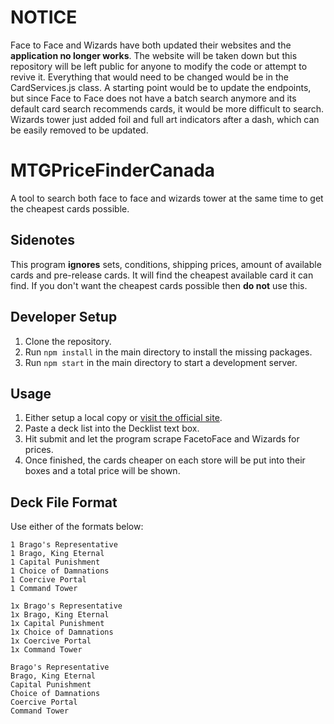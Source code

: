 # NOTICE

Face to Face and Wizards have both updated their websites and the **application no longer works**. The website will be taken down but this repository will be left public for anyone to modify the code or attempt to revive it. Everything that would need to be changed would be in the CardServices.js class. A starting point would be to update the endpoints, but since Face to Face does not have a batch search anymore and its default card search recommends cards, it would be more difficult to search. Wizards tower just added foil and full art indicators after a dash, which can be easily removed to be updated.

# MTGPriceFinderCanada
A tool to search both face to face and wizards tower at the same time to get the cheapest cards possible.

## Sidenotes
This program **ignores** sets, conditions, shipping prices, amount of available cards 
and pre-release cards. It will find the cheapest available card it can find. 
If you don't want the cheapest cards possible then **do not** use this.

## Developer Setup
1. Clone the repository.
2. Run ```npm install``` in the main directory to install the missing packages.
3. Run ```npm start``` in the main directory to start a development server.

## Usage
1. Either setup a local copy or [visit the official site](https://pocable.github.io/MTGPriceFinderCanada/).
2. Paste a deck list into the Decklist text box.
3. Hit submit and let the program scrape FacetoFace and Wizards for prices.
4. Once finished, the cards cheaper on each store will be put into their boxes and a total price will be shown.

## <a name="Format">Deck File Format</a>
Use either of the formats below:
```
1 Brago's Representative
1 Brago, King Eternal
1 Capital Punishment
1 Choice of Damnations
1 Coercive Portal
1 Command Tower
``` 
```
1x Brago's Representative
1x Brago, King Eternal
1x Capital Punishment
1x Choice of Damnations
1x Coercive Portal
1x Command Tower
``` 
```
Brago's Representative
Brago, King Eternal
Capital Punishment
Choice of Damnations
Coercive Portal
Command Tower
``` 
